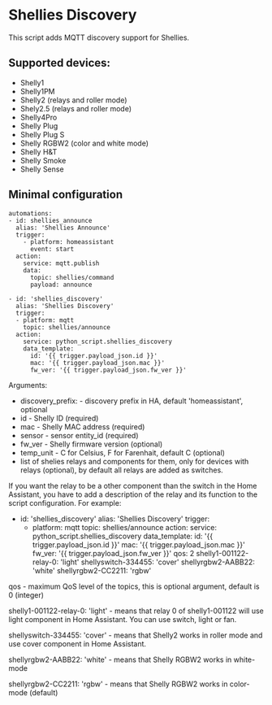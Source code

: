 # Shellies Discovery

This script adds MQTT discovery support for Shellies.

## Supported devices:
- Shelly1
- Shelly1PM
- Shelly2 (relays and roller mode)
- Shely2.5 (relays and roller mode)
- Shelly4Pro
- Shelly Plug
- Shelly Plug S
- Shelly RGBW2 (color and white mode)
- Shelly H&T
- Shelly Smoke
- Shelly Sense

## Minimal configuration
```
automations:
- id: shellies_announce
  alias: 'Shellies Announce'
  trigger:
    - platform: homeassistant
      event: start
  action:
    service: mqtt.publish
    data:
      topic: shellies/command
      payload: announce

- id: 'shellies_discovery'
  alias: 'Shellies Discovery'
  trigger:
  - platform: mqtt
    topic: shellies/announce
  action:
    service: python_script.shellies_discovery
    data_template:
      id: '{{ trigger.payload_json.id }}'
      mac: '{{ trigger.payload_json.mac }}'
      fw_ver: '{{ trigger.payload_json.fw_ver }}'
```


Arguments:
 - discovery_prefix:    - discovery prefix in HA, default 'homeassistant',
                          optional
 - id                   - Shelly ID (required)
 - mac                  - Shelly MAC address (required)
 - sensor               - sensor entity_id (required)
 - fw_ver               - Shelly firmware version (optional)
 - temp_unit            - C for Celsius, F for Farenhait, default C (optional)
 - list of shelies relays and components for them, only for devices with relays
                          (optional), by default all relays are added as
                          switches.



If you want the relay to be a other component than the switch in the Home
Assistant, you have to add a description of the relay and its function to the
script configuration.
For example:
- id: 'shellies_discovery'
  alias: 'Shellies Discovery'
  trigger:
  - platform: mqtt
    topic: shellies/announce
  action:
    service: python_script.shellies_discovery
    data_template:
      id: '{{ trigger.payload_json.id }}'
      mac: '{{ trigger.payload_json.mac }}'
      fw_ver: '{{ trigger.payload_json.fw_ver }}'
      qos: 2
      shelly1-001122-relay-0: 'light'
      shellyswitch-334455: 'cover'
      shellyrgbw2-AABB22: 'white'
      shellyrgbw2-CC2211: 'rgbw'

qos - maximum QoS level of the topics, this is optional argument, default is 0
      (integer)

shelly1-001122-relay-0: 'light' - means that relay 0 of shelly1-001122 will use
light component in Home Assistant. You can use switch, light or fan.

shellyswitch-334455: 'cover' - means that Shelly2 works in roller mode and use
cover component in Home Assistant.

shellyrgbw2-AABB22: 'white' - means that Shelly RGBW2 works in white-mode

shellyrgbw2-CC2211: 'rgbw' - means that Shelly RGBW2 works in color-mode
(default)
